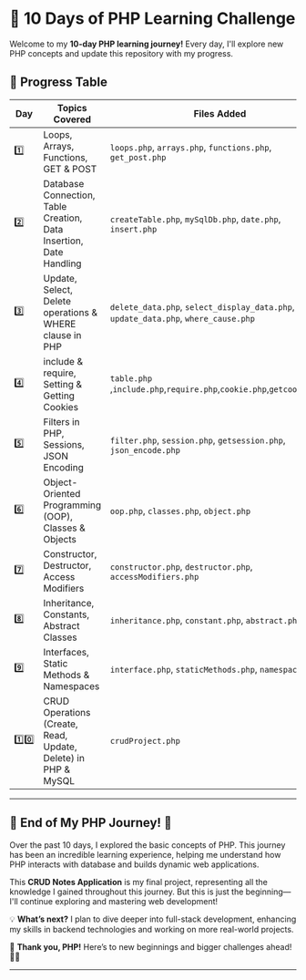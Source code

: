 # 🚀 10 Days of PHP Learning Challenge  

Welcome to my **10-day PHP learning journey!** Every day, I'll explore new PHP concepts and update this repository with my progress.  

## 📅 Progress Table  

| Day  | Topics Covered | Files Added |
|------|---------------|------------|
| 1️⃣  | Loops, Arrays, Functions, GET & POST | `loops.php`, `arrays.php`, `functions.php`, `get_post.php` |
| 2️⃣	| Database Connection, Table Creation, Data Insertion, Date Handling | `createTable.php`, `mySqlDb.php`, `date.php`, `insert.php` |
| 3️⃣	| Update, Select, Delete operations & WHERE clause in PHP	| `delete_data.php`, `select_display_data.php`, `update_data.php`, `where_cause.php` |
| 4️⃣	| include & require, Setting & Getting Cookies | `table.php `,`include.php`,`require.php`,`cookie.php`,`getcookie.php` |
| 5️⃣	| Filters in PHP, Sessions, JSON Encoding |	`filter.php`, `session.php`, `getsession.php`, `json_encode.php` |
| 6️⃣  | Object-Oriented Programming (OOP), Classes & Objects | `oop.php`, `classes.php`, `object.php` |
| 7️⃣  | Constructor, Destructor, Access Modifiers | `constructor.php`, `destructor.php`, `accessModifiers.php` |
| 8️⃣  | Inheritance, Constants, Abstract Classes | `inheritance.php`, `constant.php`, `abstract.php` |
| 9️⃣ | Interfaces, Static Methods & Namespaces | `interface.php`, `staticMethods.php`, `namespace.php` |
| 1️⃣0️⃣ | CRUD Operations (Create, Read, Update, Delete) in PHP & MySQL | `crudProject.php`|

---

## 🎉 **End of My PHP Journey! 🚀**  

Over the past 10 days, I explored the basic concepts of PHP. This journey has been an incredible learning experience, helping me understand how PHP interacts with database and builds dynamic web applications.  

This **CRUD Notes Application** is my final project, representing all the knowledge I gained throughout this journey. But this is just the beginning—I'll continue exploring and mastering web development!  

💡 **What’s next?** I plan to dive deeper into full-stack development, enhancing my skills in backend technologies and working on more real-world projects.  

📌 **Thank you, PHP!** Here’s to new beginnings and bigger challenges ahead! 🚀✨  

---
 
